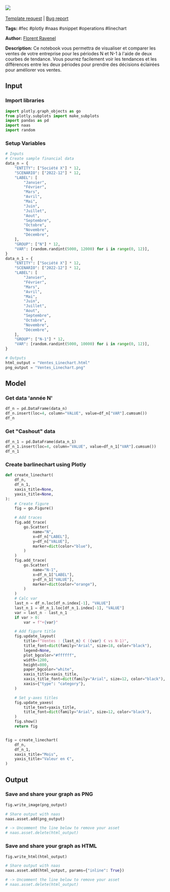 <a href="https://app.naas.ai/user-redirect/naas/downloader?url=https://raw.githubusercontent.com/jupyter-naas/awesome-notebooks/master/FEC/FEC_Visualiser_Comparer_Ventes_Line_Chart.ipynb" target="_parent"><img src="https://naasai-public.s3.eu-west-3.amazonaws.com/open_in_naas.svg"/></a><br><br><a href="https://github.com/jupyter-naas/awesome-notebooks/issues/new?assignees=&labels=&template=template-request.md&title=Tool+-+Action+of+the+notebook+">Template request</a> | <a href="https://github.com/jupyter-naas/awesome-notebooks/issues/new?assignees=&labels=bug&template=bug_report.md&title=FEC+-+Visualiser+Comparer+Ventes+Line+Chart:+Error+short+description">Bug report</a>

**Tags:** #fec #plotly #naas #snippet #operations #linechart

**Author:** [Florent Ravenel](https://www.linkedin.com/in/florent-ravenel)

**Description:** Ce notebook vous permettra de visualiser et comparer les ventes de votre entreprise pour les périodes N et N-1 à l'aide de deux courbes de tendance. Vous pourrez facilement voir les tendances et les différences entre les deux périodes pour prendre des décisions éclairées pour améliorer vos ventes.

## Input

### Import libraries


```python
import plotly.graph_objects as go
from plotly.subplots import make_subplots
import pandas as pd
import naas
import random
```

### Setup Variables


```python
# Inputs
# Create sample financial data
data_n = {
    "ENTITY": ["Société X"] * 12,
    "SCENARIO": ["2022-12"] * 12,
    "LABEL": [
        "Janvier",
        "Février",
        "Mars",
        "Avril",
        "Mai",
        "Juin",
        "Juillet",
        "Aout",
        "Septembre",
        "Octobre",
        "Novembre",
        "Décembre",
    ],
    "GROUP": ["N"] * 12,
    "VAR": [random.randint(5000, 12000) for i in range(0, 12)],
}
data_n_1 = {
    "ENTITY": ["Société X"] * 12,
    "SCENARIO": ["2022-12"] * 12,
    "LABEL": [
        "Janvier",
        "Février",
        "Mars",
        "Avril",
        "Mai",
        "Juin",
        "Juillet",
        "Aout",
        "Septembre",
        "Octobre",
        "Novembre",
        "Décembre",
    ],
    "GROUP": ["N-1"] * 12,
    "VAR": [random.randint(5000, 10000) for i in range(0, 12)],
}

# Outputs
html_output = "Ventes_Linechart.html"
png_output = "Ventes_Linechart.png"
```

## Model

### Get data 'année N'


```python
df_n = pd.DataFrame(data_n)
df_n.insert(loc=4, column="VALUE", value=df_n["VAR"].cumsum())
df_n
```

### Get "Cashout" data


```python
df_n_1 = pd.DataFrame(data_n_1)
df_n_1.insert(loc=4, column="VALUE", value=df_n_1["VAR"].cumsum())
df_n_1
```

### Create barlinechart using Plotly


```python
def create_linechart(
    df_n,
    df_n_1,
    xaxis_title=None,
    yaxis_title=None,
):
    # Create figure
    fig = go.Figure()

    # Add traces
    fig.add_trace(
        go.Scatter(
            name="N",
            x=df_n["LABEL"],
            y=df_n["VALUE"],
            marker=dict(color="blue"),
        )
    )
    fig.add_trace(
        go.Scatter(
            name="N-1",
            x=df_n_1["LABEL"],
            y=df_n_1["VALUE"],
            marker=dict(color="orange"),
        )
    )
    # Calc var
    last_n = df_n.loc[df_n.index[-1], "VALUE"]
    last_n_1 = df_n_1.loc[df_n_1.index[-1], "VALUE"]
    var = last_n - last_n_1
    if var > 0:
        var = f"+{var}"

    # Add figure title
    fig.update_layout(
        title=f"Ventes : {last_n} € ({var} € vs N-1)",
        title_font=dict(family="Arial", size=18, color="black"),
        legend=None,
        plot_bgcolor="#ffffff",
        width=1200,
        height=800,
        paper_bgcolor="white",
        xaxis_title=xaxis_title,
        xaxis_title_font=dict(family="Arial", size=12, color="black"),
        xaxis={"type": "category"},
    )

    # Set y-axes titles
    fig.update_yaxes(
        title_text=yaxis_title,
        title_font=dict(family="Arial", size=12, color="black"),
    )
    fig.show()
    return fig


fig = create_linechart(
    df_n,
    df_n_1,
    xaxis_title="Mois",
    yaxis_title="Valeur en €",
)
```

## Output

### Save and share your graph as PNG


```python
fig.write_image(png_output)

# Share output with naas
naas.asset.add(png_output)

# -> Uncomment the line below to remove your asset
# naas.asset.delete(html_output)
```

### Save and share your graph as HTML


```python
fig.write_html(html_output)

# Share output with naas
naas.asset.add(html_output, params={"inline": True})

# -> Uncomment the line below to remove your asset
# naas.asset.delete(html_output)
```
